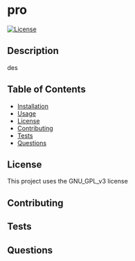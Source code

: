 
 # pro
 [![License](https://img.shields.io/badge/License-GNU_GPL_v3-blue.svg)](https://www.gnu.org/licenses/gpl-3.0)
 ## Description
 des
 ## Table of Contents
  - [Installation](#installation)
  - [Usage](#usage)
  - [License](#license)
  - [Contributing](#contibute)
  - [Tests](#tests)
  - [Questions](#questions)

  ## License
  This project uses the GNU_GPL_v3 license

  ## Contributing

  ## Tests

  ## Questions
 